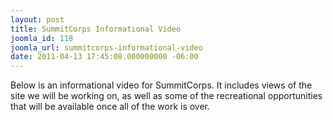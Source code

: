 ```yaml
---
layout: post
title: SummitCorps Informational Video
joomla_id: 118
joomla_url: summitcorps-informational-video
date: 2011-04-13 17:45:08.000000000 -06:00
---
```

Below is an informational video for SummitCorps. It includes views of the site we will be working on, as well as some of the recreational opportunities that will be available once all of the work is over.
<center>
<object width="480" height="390"><param name="movie" value="http://www.youtube.com/v/SPxoXmkYAQM?fs=1&amp;hl=en_US&amp;rel=0"></param><param name="allowFullScreen" value="true"></param><param name="allowscriptaccess" value="always"></param><embed src="http://www.youtube.com/v/SPxoXmkYAQM?fs=1&amp;hl=en_US&amp;rel=0" type="application/x-shockwave-flash" allowscriptaccess="always" allowfullscreen="true" width="480" height="390"></embed></object>
</center>
